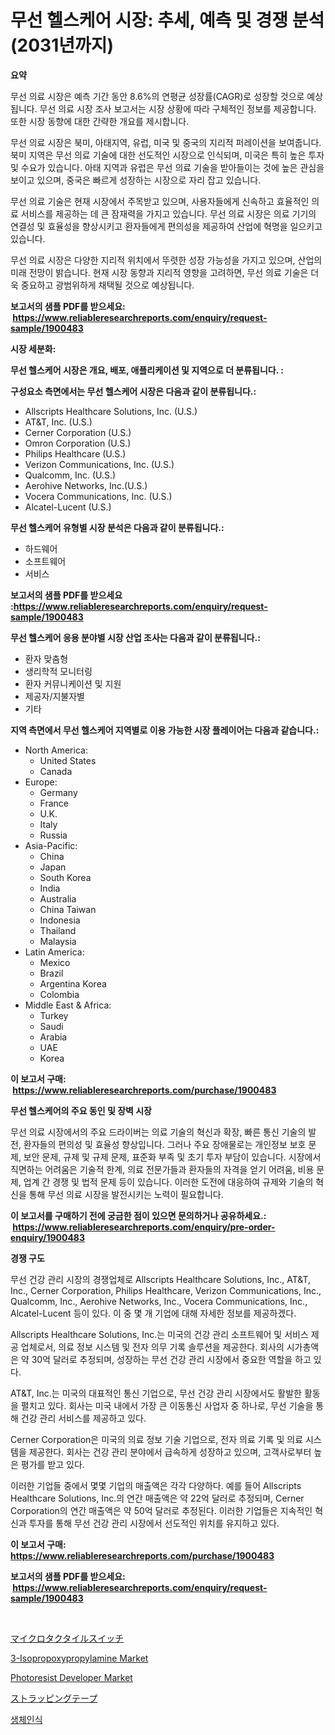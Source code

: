 <p><h1>무선 헬스케어 시장: 추세, 예측 및 경쟁 분석 (2031년까지)</h1></p><p><strong>요약</strong></p>
<p><p>무선 의료 시장은 예측 기간 동안 8.6%의 연평균 성장률(CAGR)로 성장할 것으로 예상됩니다. 무선 의료 시장 조사 보고서는 시장 상황에 따라 구체적인 정보를 제공합니다. 또한 시장 동향에 대한 간략한 개요를 제시합니다.</p><p>무선 의료 시장은 북미, 아태지역, 유럽, 미국 및 중국의 지리적 퍼레이션을 보여줍니다. 북미 지역은 무선 의료 기술에 대한 선도적인 시장으로 인식되며, 미국은 특히 높은 투자 및 수요가 있습니다. 아태 지역과 유럽은 무선 의료 기술을 받아들이는 것에 높은 관심을 보이고 있으며, 중국은 빠르게 성장하는 시장으로 자리 잡고 있습니다.</p><p>무선 의료 기술은 현재 시장에서 주목받고 있으며, 사용자들에게 신속하고 효율적인 의료 서비스를 제공하는 데 큰 잠재력을 가지고 있습니다. 무선 의료 시장은 의료 기기의 연결성 및 효율성을 향상시키고 환자들에게 편의성을 제공하여 산업에 혁명을 일으키고 있습니다.</p><p>무선 의료 시장은 다양한 지리적 위치에서 뚜렷한 성장 가능성을 가지고 있으며, 산업의 미래 전망이 밝습니다. 현재 시장 동향과 지리적 영향을 고려하면, 무선 의료 기술은 더욱 중요하고 광범위하게 채택될 것으로 예상됩니다.</p></p>
<p><strong>보고서의 샘플 PDF를 받으세요: &nbsp;<a href="https://www.reliableresearchreports.com/enquiry/request-sample/1900483">https://www.reliableresearchreports.com/enquiry/request-sample/1900483</a></strong></p>
<p><strong>시장 세분화:</strong></p>
<p><strong> 무선 헬스케어 시장은 개요, 배포, 애플리케이션 및 지역으로 더 분류됩니다. :</strong></p>
<p><strong>구성요소 측면에서는 무선 헬스케어 시장은 다음과 같이 분류됩니다.:</strong></p>
<p><ul><li>Allscripts Healthcare Solutions, Inc. (U.S.)</li><li>AT&T, Inc. (U.S.)</li><li>Cerner Corporation (U.S.)</li><li>Omron Corporation (U.S.)</li><li>Philips Healthcare (U.S.)</li><li>Verizon Communications, Inc. (U.S.)</li><li>Qualcomm, Inc. (U.S.)</li><li>Aerohive Networks, Inc.(U.S.)</li><li>Vocera Communications, Inc. (U.S.)</li><li>Alcatel-Lucent (U.S.)</li></ul></p>
<p><strong> 무선 헬스케어 유형별 시장 분석은 다음과 같이 분류됩니다.:</strong></p>
<p><ul><li>하드웨어</li><li>소프트웨어</li><li>서비스</li></ul></p>
<p><strong>보고서의 샘플 PDF를 받으세요 :<a href="https://www.reliableresearchreports.com/enquiry/request-sample/1900483">https://www.reliableresearchreports.com/enquiry/request-sample/1900483</a></strong></p>
<p><strong> 무선 헬스케어 응용 분야별 시장 산업 조사는 다음과 같이 분류됩니다.:</strong></p>
<p><ul><li>환자 맞춤형</li><li>생리학적 모니터링</li><li>환자 커뮤니케이션 및 지원</li><li>제공자/지불자별</li><li>기타</li></ul></p>
<p><strong>지역 측면에서 무선 헬스케어 지역별로 이용 가능한 시장 플레이어는 다음과 같습니다.:</strong></p>
<p><ul>
    <li>
        North America:
        <ul>
            <li>United States</li>
            <li>Canada</li>
        </ul>
    </li>
    <li>
        Europe:
        <ul>
            <li>Germany</li>
            <li>France</li>
            <li>U.K.</li>
            <li>Italy</li>
            <li>Russia</li>
        </ul>
    </li>
    <li>
        Asia-Pacific:
        <ul>
            <li>China</li>
            <li>Japan</li>
            <li>South Korea</li>
            <li>India</li>
            <li>Australia</li>
            <li>China Taiwan</li>
            <li>Indonesia</li>
            <li>Thailand</li>
            <li>Malaysia</li>
        </ul>
    </li>
    <li>
        Latin America:
        <ul>
            <li>Mexico</li>
            <li>Brazil</li>
            <li>Argentina Korea</li>
            <li>Colombia</li>
        </ul>
    </li>
    <li>
        Middle East & Africa:
        <ul>
            <li>Turkey</li>
            <li>Saudi</li>
            <li>Arabia</li>
            <li>UAE</li>
            <li>Korea</li>
        </ul>
    </li>
    </ul></p>
<p><strong>이 보고서 구매: &nbsp;<a href="https://www.reliableresearchreports.com/purchase/1900483">https://www.reliableresearchreports.com/purchase/1900483</a></strong></p>
<p><strong>무선 헬스케어의 주요 동인 및 장벽 시장</strong></p>
<p><p>무선 의료 시장에서의 주요 드라이버는 의료 기술의 혁신과 확장, 빠른 통신 기술의 발전, 환자들의 편의성 및 효율성 향상입니다. 그러나 주요 장애물로는 개인정보 보호 문제, 보안 문제, 규제 및 규제 문제, 표준화 부족 및 초기 투자 부담이 있습니다. 시장에서 직면하는 어려움은 기술적 한계, 의료 전문가들과 환자들의 자격을 얻기 어려움, 비용 문제, 업계 간 경쟁 및 법적 문제 등이 있습니다. 이러한 도전에 대응하여 규제와 기술의 혁신을 통해 무선 의료 시장을 발전시키는 노력이 필요합니다.</p></p>
<p><strong>이 보고서를 구매하기 전에 궁금한 점이 있으면 문의하거나 공유하세요.: &nbsp;<a href="https://www.reliableresearchreports.com/enquiry/pre-order-enquiry/1900483">https://www.reliableresearchreports.com/enquiry/pre-order-enquiry/1900483</a></strong></p>
<p><strong>경쟁 구도</strong></p>
<p><p>무선 건강 관리 시장의 경쟁업체로 Allscripts Healthcare Solutions, Inc., AT&T, Inc., Cerner Corporation, Philips Healthcare, Verizon Communications, Inc., Qualcomm, Inc., Aerohive Networks, Inc., Vocera Communications, Inc., Alcatel-Lucent 등이 있다. 이 중 몇 개 기업에 대해 자세한 정보를 제공하겠다.</p><p>Allscripts Healthcare Solutions, Inc.는 미국의 건강 관리 소프트웨어 및 서비스 제공 업체로서, 의료 정보 시스템 및 전자 의무 기록 솔루션을 제공한다. 회사의 시가총액은 약 30억 달러로 추정되며, 성장하는 무선 건강 관리 시장에서 중요한 역할을 하고 있다.</p><p>AT&T, Inc.는 미국의 대표적인 통신 기업으로, 무선 건강 관리 시장에서도 활발한 활동을 펼치고 있다. 회사는 미국 내에서 가장 큰 이동통신 사업자 중 하나로, 무선 기술을 통해 건강 관리 서비스를 제공하고 있다.</p><p>Cerner Corporation은 미국의 의료 정보 기술 기업으로, 전자 의료 기록 및 의료 시스템을 제공한다. 회사는 건강 관리 분야에서 급속하게 성장하고 있으며, 고객사로부터 높은 평가를 받고 있다.</p><p>이러한 기업들 중에서 몇몇 기업의 매출액은 각각 다양하다. 예를 들어 Allscripts Healthcare Solutions, Inc.의 연간 매출액은 약 22억 달러로 추정되며, Cerner Corporation의 연간 매출액은 약 50억 달러로 추정된다. 이러한 기업들은 지속적인 혁신과 투자를 통해 무선 건강 관리 시장에서 선도적인 위치를 유지하고 있다.</p></p>
<p><strong>이 보고서 구매: &nbsp; <a href="https://www.reliableresearchreports.com/purchase/1900483">https://www.reliableresearchreports.com/purchase/1900483</a></strong></p>
<p><strong>보고서의 샘플 PDF를 받으세요: &nbsp;<a href="https://www.reliableresearchreports.com/enquiry/request-sample/1900483">https://www.reliableresearchreports.com/enquiry/request-sample/1900483</a></strong><strong></strong></p>
<p>&nbsp;</p>
<p><p><a href="https://github.com/adcxff01450218/Market-Research-Report-List-1/blob/main/56365271889.md">マイクロタクタイルスイッチ</a></p><p><a href="https://github.com/Whitneyboyettebo9kiw7yr13/Market-Research-Report-List-1/blob/main/3-isopropoxypropylamine-market.md">3-Isopropoxypropylamine Market</a></p><p><a href="https://issuu.com/reportprime-2/docs/photoresist-developer-market-size-2030.pptx">Photoresist Developer Market</a></p><p><a href="https://github.com/xnljig2898992/Market-Research-Report-List-1/blob/main/86932311888.md">ストラッピングテープ</a></p><p><a href="https://github.com/vsn7qpua81q/Market-Research-Report-List-1/blob/main/85130541551.md">생체인식</a></p></p>